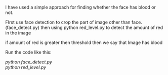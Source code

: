 I have used a simple approach for finding whether the face has blood or not.

FIrst use face detection to crop the part of image other than face.(face_detect.py)
then using python red_level.py to detect the amount  of red in the image

if amount of red is greater then threshold then we say that Image has blood 

Run the code like this:

*python face_detect.py*<br>
*python red_level.py*




